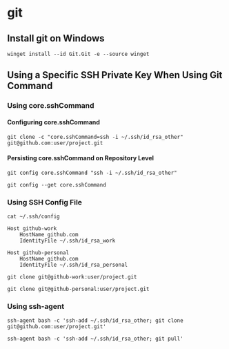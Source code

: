 # git

## Install git on Windows

```shell
winget install --id Git.Git -e --source winget
```

## Using a Specific SSH Private Key When Using Git Command

### Using core.sshCommand

#### Configuring core.sshCommand

```shell
git clone -c "core.sshCommand=ssh -i ~/.ssh/id_rsa_other" git@github.com:user/project.git
```

#### Persisting core.sshCommand on Repository Level

```shell
git config core.sshCommand "ssh -i ~/.ssh/id_rsa_other"
```

```shell
git config --get core.sshCommand
```

### Using SSH Config File

```shell
cat ~/.ssh/config
```

```text
Host github-work
    HostName github.com
    IdentityFile ~/.ssh/id_rsa_work

Host github-personal
    HostName github.com
    IdentityFile ~/.ssh/id_rsa_personal
```

```shell
git clone git@github-work:user/project.git
```

```shell
git clone git@github-personal:user/project.git
```

### Using ssh-agent

```shell
ssh-agent bash -c 'ssh-add ~/.ssh/id_rsa_other; git clone git@github.com:user/project.git'
```

```shell
ssh-agent bash -c 'ssh-add ~/.ssh/id_rsa_other; git pull'
```
